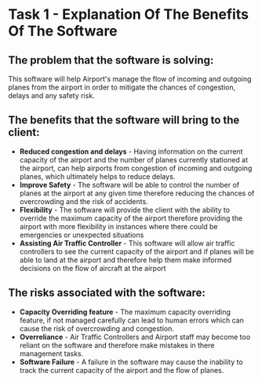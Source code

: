 # Task 1 - Explanation Of The Benefits Of The Software

## The problem that the software is solving:

This software will help Airport's manage the flow of incoming and outgoing planes from the airport in order to mitigate the chances of congestion, delays and any safety risk.

## The benefits that the software will bring to the client:

- **Reduced congestion and delays** - Having information on the current capacity of the airport and the number of planes currently stationed at the airport, can help airports from congestion of incoming and outgoing planes, which ultimately helps to reduce delays.
- **Improve Safety** - The software will be able to control the number of planes at the airport at any given time therefore reducing the chances of overcrowding and the risk of accidents.
- **Flexibility** - The software will provide the client with the ability to override the maximum capacity of the airport therefore providing the airport with more flexibility in instances where there could be emergencies or unexpected situations
- **Assisting Air Traffic Controller** - This software will allow air traffic controllers to see the current capacity of the airport and if planes will be able to land at the airport and therefore help them make informed decisions on the flow of aircraft at the airport

## The risks associated with the software:

- **Capacity Overriding feature** - The maximum capacity overriding feature, if not managed carefully can lead to human errors which can cause the risk of overcrowding and congestion.
- **Overreliance** - Air Traffic Controllers and Airport staff may become too reliant on the software and therefore make mistakes in there management tasks.
- **Software Failure** - A failure in the software may cause the inability to track the current capacity of the airport and the flow of planes.
